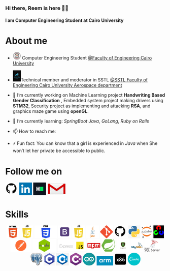 ### Hi there, Reem is here 👋😊
#### I am Computer Engineering Student at Cairo University

<!--
**reem-atalah/reem-atalah** is a ✨ _special_ ✨ repository because its `README.md` (this file) appears on your GitHub profile.

Here are some ideas to get you started:


- 👯 I’m looking to collaborate on ...
- 🤔 I’m looking for help with ...
- 💬 Ask me about ...
- 😄 Pronouns: ...

-->
# About me 
- <img src="https://github.com/reem-atalah/reem-atalah/blob/main/imgs/CUFE.png" width="25" draggable="false"> Computer Engineering Student  <a href="http://eng.cu.edu.eg/ar/">@Faculty of Engineering Cairo University</a>
- <img src="https://github.com/reem-atalah/reem-atalah/blob/main/imgs/sstl.png" width="25" draggable="false">Technical member and moderator in SSTL  <a href="https://www.linkedin.com/company/sst-lab/mycompany/">@SSTL Faculty of Engineering Cairo University Aerospace department</a>

- 🔭 I’m currently working on Machine Learning project **Handwriting Based Gender Classification** , Embedded system project making drivers using **STM32**, Security project as implementing and attacking **RSA**, and graphics maze game using **openGL**.

- 🌱 I’m currently learning: *SpringBoot Java*, *GoLang*, *Ruby on Rails*

- 📫 How to reach me: 

- ⚡ Fun fact: You can know that a girl is experienced in *Java* when She won’t let her private be accessible to public.

# Follow me on
[<img src='https://github.com/reem-atalah/reem-atalah/blob/main/imgs/github.jpg' alt='github' height='40'>](https://github.com/reem-atalah)  [<img src='https://github.com/reem-atalah/reem-atalah/blob/main/imgs/linkedin.jpg' alt='linkedin' height='40'>](https://www.linkedin.com/in/reem-attallah-4484b9190/)  [<img src='https://github.com/reem-atalah/reem-atalah/blob/main/imgs/HackerRank.jpg' alt='hackerrank' height='40'>](https://www.hackerrank.com/reem_atalah1)  [<img src='https://github.com/reem-atalah/reem-atalah/blob/main/imgs/gmail.jpg' alt='gmail' height='40'>](mailto:reem.atalah1@gmail.com)  

# Skills
<div align="center">
<img src='https://github.com/reem-atalah/reem-atalah/blob/main/imgs/html.jpg' height='40'>  
<img src='https://github.com/reem-atalah/reem-atalah/blob/main/imgs/js.png' height='40'> 
<img src='https://github.com/reem-atalah/reem-atalah/blob/main/imgs/css.png' height='40'>
<img src='https://github.com/reem-atalah/reem-atalah/blob/main/imgs/bootstrap.jpg' height='40'>
<img src='https://github.com/reem-atalah/reem-atalah/blob/main/imgs/js.png' height='40'>
<img src='https://github.com/reem-atalah/reem-atalah/blob/main/imgs/java.jpg' height='40'>
<img src='https://github.com/reem-atalah/reem-atalah/blob/main/imgs/Git.png' height='40'>
<img src='https://github.com/reem-atalah/reem-atalah/blob/main/imgs/github.jpg' height='40'>
<img src='https://github.com/reem-atalah/reem-atalah/blob/main/imgs/python.png' height='40'> 
<img src='https://github.com/reem-atalah/reem-atalah/blob/main/imgs/jupyter.png' height='40'> 
<img src='https://github.com/reem-atalah/reem-atalah/blob/main/imgs/opencv.png' height='40'>
<img src='https://github.com/reem-atalah/reem-atalah/blob/main/imgs/postman.jpg' height='40'>
<img src='https://github.com/reem-atalah/reem-atalah/blob/main/imgs/node.png' height='40'>
<img src='https://github.com/reem-atalah/reem-atalah/blob/main/imgs/express_js.png' height='40'>
<img src='https://github.com/reem-atalah/reem-atalah/blob/main/imgs/npm.png' height='40'> 
<img src='https://github.com/reem-atalah/reem-atalah/blob/main/imgs/spring.png' height='40'>
<img src='https://github.com/reem-atalah/reem-atalah/blob/main/imgs/mongodb.jpg' height='40'>
<img src='https://github.com/reem-atalah/reem-atalah/blob/main/imgs/mysql.png' height='40'> 
<img src='https://github.com/reem-atalah/reem-atalah/blob/main/imgs/microsoftSQL.png' height='40'> 
<img src='https://github.com/reem-atalah/reem-atalah/blob/main/imgs/postgresql.jpg' height='40'>
<img src='https://github.com/reem-atalah/reem-atalah/blob/main/imgs/c.png' height='40'>
<img src='https://github.com/reem-atalah/reem-atalah/blob/main/imgs/cpp.png' height='40'>
<img src='https://github.com/reem-atalah/reem-atalah/blob/main/imgs/csharp.png' height='40'>
<img src='https://github.com/reem-atalah/reem-atalah/blob/main/imgs/arduino.jpg' height='40'>
<img src='https://github.com/reem-atalah/reem-atalah/blob/main/imgs/arm.png' height='30'> 
<img src='https://github.com/reem-atalah/reem-atalah/blob/main/imgs/assembly.png' height='40'> 
<img src='https://github.com/reem-atalah/reem-atalah/blob/main/imgs/canva.png' height='40'>
</div>

  <!--
[![Anurag's github stats](https://github-readme-stats.vercel.app/api?username=osamamagdy&count_private=true&show_icons=true&theme=radical(https://github.com/anuraghazra/github-readme-stats)
[![Top Langs](https://github-readme-stats.vercel.app/api/top-langs/?username=osamamagdy&show_icons=true&theme=radical&layout=compact(https://github.com/anuraghazra/github-readme-stats)
</div>


<p align="center"> 
  Visitor count<br>
  <img src="https://profile-counter.glitch.me/reem-atalah/count.svg" />
</p> -->



